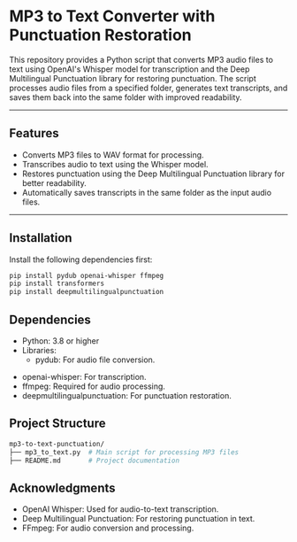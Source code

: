 # MP3 to Text Converter with Punctuation Restoration

This repository provides a Python script that converts MP3 audio files to text using OpenAI's Whisper model for transcription and the Deep Multilingual Punctuation library for restoring punctuation. The script processes audio files from a specified folder, generates text transcripts, and saves them back into the same folder with improved readability.

---

## Features
- Converts MP3 files to WAV format for processing.
- Transcribes audio to text using the Whisper model.
- Restores punctuation using the Deep Multilingual Punctuation library for better readability.
- Automatically saves transcripts in the same folder as the input audio files.

---

## Installation

Install the following dependencies first:
```bash
pip install pydub openai-whisper ffmpeg
pip install transformers
pip install deepmultilingualpunctuation
```


## Dependencies
- Python: 3.8 or higher
- Libraries:
  -  pydub: For audio file conversion.
*  openai-whisper: For transcription.
* ffmpeg: Required for audio processing.
* deepmultilingualpunctuation: For punctuation restoration.

## Project Structure
```bash
mp3-to-text-punctuation/
├── mp3_to_text.py  # Main script for processing MP3 files
├── README.md       # Project documentation
```

## Acknowledgments
- OpenAI Whisper: Used for audio-to-text transcription.
- Deep Multilingual Punctuation: For restoring punctuation in text.
- FFmpeg: For audio conversion and processing.
